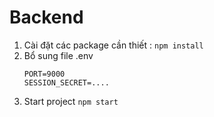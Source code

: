 # Backend

1. Cài đặt các package cần thiết :
   `npm install`
2. Bổ sung file .env
   ```
   PORT=9000
   SESSION_SECRET=....
   ```
3. Start project
   `npm start`
